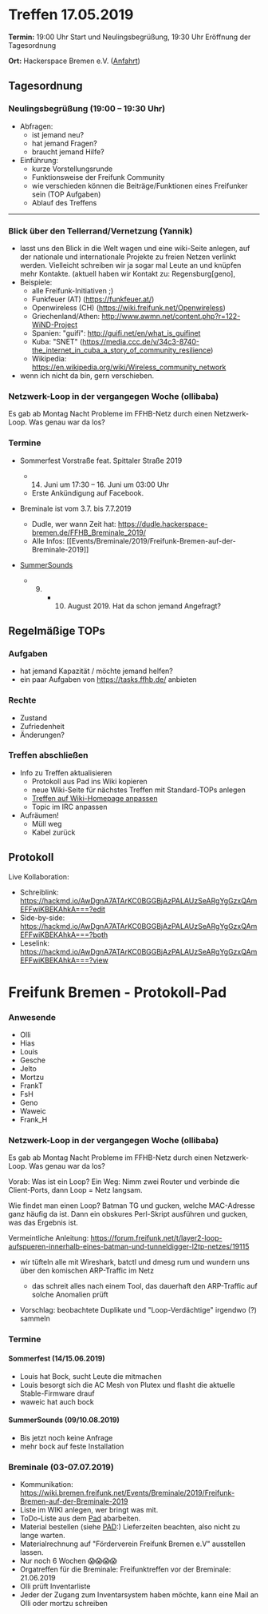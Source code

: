# Treffen 17.05.2019

**Termin:** 19:00 Uhr Start und Neulingsbegrüßung, 19:30 Uhr Eröffnung der Tagesordnung

**Ort:** Hackerspace Bremen e.V. ([Anfahrt](https://www.hackerspace-bremen.de/anfahrt/))

## Tagesordnung
### Neulingsbegrüßung (19:00 – 19:30 Uhr)

- Abfragen:
    - ist jemand neu?
    - hat jemand Fragen?
    - braucht jemand Hilfe?
- Einführung:
    - kurze Vorstellungsrunde
    - Funktionsweise der Freifunk Community
    - wie verschieden können die Beiträge/Funktionen eines Freifunker sein (TOP Aufgaben)
    - Ablauf des Treffens

---


### Blick über den Tellerrand/Vernetzung (Yannik)
* lasst uns den Blick in die Welt wagen und eine wiki-Seite anlegen, auf der nationale und internationale Projekte zu freien Netzen verlinkt werden. Vielleicht schreiben wir ja sogar mal Leute an und knüpfen mehr Kontakte. (aktuell haben wir Kontakt zu: Regensburg[geno], 
* Beispiele: 
  * alle Freifunk-Initiativen ;)
  * Funkfeuer (AT) (https://funkfeuer.at/)
  * Openwireless (CH) (https://wiki.freifunk.net/Openwireless)
  * Griechenland/Athen: http://www.awmn.net/content.php?r=122-WiND-Project 
  * Spanien: "guifi": http://guifi.net/en/what_is_guifinet  
  * Kuba: "SNET" (https://media.ccc.de/v/34c3-8740-the_internet_in_cuba_a_story_of_community_resilience)
  * Wikipedia: https://en.wikipedia.org/wiki/Wireless_community_network
* wenn ich nicht da bin, gern verschieben.


### Netzwerk-Loop in der vergangegen Woche (ollibaba)
Es gab ab Montag Nacht Probleme im FFHB-Netz durch einen Netzwerk-Loop. Was genau war da los?


### Termine
- Sommerfest Vorstraße feat. Spittaler Straße 2019
  - 14. Juni um 17:30 – 16. Juni um 03:00 Uhr
  - Erste Ankündigung auf Facebook.

- Breminale ist vom 3.7. bis 7.7.2019
  - Dudle, wer wann Zeit hat:      https://dudle.hackerspace-bremen.de/FFHB_Breminale_2019/
  - Alle Infos: [[Events/Breminale/2019/Freifunk-Bremen-auf-der-Breminale-2019]]

- [SummerSounds](https://summersounds.de/)
  - 9. + 10. August 2019. Hat da schon jemand Angefragt?

## Regelmäßige TOPs
### Aufgaben

- hat jemand Kapazität / möchte jemand helfen?
- ein paar Aufgaben von https://tasks.ffhb.de/ anbieten

### Rechte

- Zustand
- Zufriedenheit
- Änderungen?

### Treffen abschließen

- Info zu Treffen aktualisieren
  - Protokoll aus Pad ins Wiki kopieren
  - neue Wiki-Seite für nächstes Treffen mit Standard-TOPs anlegen
  - [Treffen auf Wiki-Homepage anpassen](https://wiki.bremen.freifunk.net/Home)
  - Topic im IRC anpassen
- Aufräumen!
  - Müll weg
  - Kabel zurück

## Protokoll

Live Kollaboration:

* Schreiblink: https://hackmd.io/AwDgnA7ATArKC0BGGBjAzPALAUzSeARgYgGzxQAmEFFwiKBEKAhkA===?edit
* Side-by-side: https://hackmd.io/AwDgnA7ATArKC0BGGBjAzPALAUzSeARgYgGzxQAmEFFwiKBEKAhkA===?both
* Leselink: https://hackmd.io/AwDgnA7ATArKC0BGGBjAzPALAUzSeARgYgGzxQAmEFFwiKBEKAhkA===?view

# Freifunk Bremen - Protokoll-Pad
<!--
## Protokoll-Anleitung
- erst ab "### Anwesende" kopieren und ins Wiki übertragen!
Unten anfügen und bestehendes "### Anwesende" überschreiben  
- Termine bitte nicht ins Protokoll, sondern darüber in der Tagesordnung vermerken, sonst ist es doppelt
-->

### Anwesende
* Olli
* Hias
* Louis
* Gesche
* Jelto
* Mortzu
* FrankT
* FsH
* Geno
* Waweic
* Frank_H

### Netzwerk-Loop in der vergangegen Woche (ollibaba)
Es gab ab Montag Nacht Probleme im FFHB-Netz durch einen Netzwerk-Loop. Was genau war da los?


Vorab: Was ist ein Loop? Ein Weg: Nimm zwei Router und verbinde die Client-Ports, dann Loop = Netz langsam.

Wie findet man einen Loop?
Batman TG und gucken, welche MAC-Adresse ganz häufig da ist. Dann ein obskures Perl-Skript ausführen und gucken, was das Ergebnis ist.

Vermeintliche Anleitung: https://forum.freifunk.net/t/layer2-loop-aufspueren-innerhalb-eines-batman-und-tunneldigger-l2tp-netzes/19115

* wir tüfteln alle mit Wireshark, batctl und dmesg rum und wundern uns über den komischen ARP-Traffic im Netz
    * das schreit alles nach einem Tool, das dauerhaft den ARP-Traffic auf solche Anomalien prüft

* Vorschlag: beobachtete Duplikate und "Loop-Verdächtige" irgendwo (?) sammeln

### Termine
#### Sommerfest (14/15.06.2019)
- Louis hat Bock, sucht Leute die mitmachen
- Louis besorgt sich die AC Mesh von Plutex und flasht die aktuelle Stable-Firmware drauf
- waweic hat auch bock

#### SummerSounds (09/10.08.2019)
- Bis jetzt noch keine Anfrage
- mehr bock auf feste Installation

### Breminale (03-07.07.2019)
- Kommunikation: https://wiki.bremen.freifunk.net/Events/Breminale/2019/Freifunk-Bremen-auf-der-Breminale-2019
- Liste im WIKI anlegen, wer bringt was mit.
- ToDo-Liste aus dem [Pad](https://hackmd.io/HPeyrnwxQD2Ny9fUaZoiKQ?both#) abarbeiten.
- Material bestellen (siehe [PAD](https://hackmd.io/HPeyrnwxQD2Ny9fUaZoiKQ?both#):) Lieferzeiten beachten, also nicht zu lange warten.
- Materialrechnung auf "Förderverein Freifunk Bremen e.V" ausstellen lassen.
- Nur noch 6 Wochen  😱😱😱😱 
- Orgatreffen für die Breminale: Freifunktreffen vor der Breminale: 21.06.2019
- Olli prüft Inventarliste
- Jeder der Zugang zum Inventarsystem haben möchte, kann eine Mail an Olli oder mortzu schreiben
